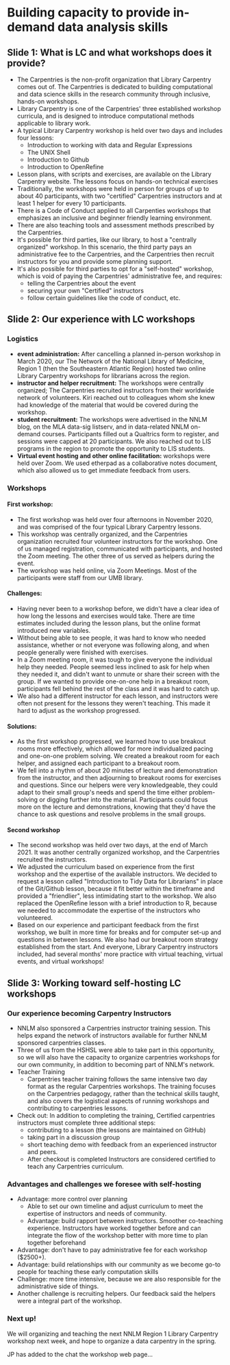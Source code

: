 # Building capacity to provide in-demand data analysis skills

## Slide 1: What is LC and what workshops does it provide?

- The Carpentries is the non-profit organization that Library Carpentry comes out of. The Carpentries is dedicated to building computational and data science skills in the research community through inclusive, hands-on workshops.
- Library Carpentry is one of the Carpentries' three established workshop curricula, and is designed to introduce computational methods applicable to library work.
- A typical Library Carpentry workshop is held over two days and includes four lessons:
  - Introduction to working with data and Regular Expressions
  - The UNIX Shell
  - Introduction to Github
  - Introduction to OpenRefine
- Lesson plans, with scripts and exercises, are available on the Library Carpentry website. The lessons focus on hands-on technical exercises
- Traditionally, the workshops were held in person for groups of up to about 40 participants, with two "certified" Carpentries instructors and at least 1 helper for every 10 participants.
- There is a Code of Conduct applied to all Carpenties workshops that emphasizes an inclusive and beginner friendly learning environment.
- There are also teaching tools and assessment methods prescribed by the Carpentries.
- It's possible for third parties, like our library, to host a "centrally organized" workshop. In this scenario, the third party pays an administrative fee to the Carpentries, and the Carpentries then recruit instructors for you and provide some planning support.
- It's also possible for third parties to opt for a "self-hosted" workshop, which is void of paying the Carpentries' administrative fee, and requires:
  - telling the Carpentries about the event
  - securing your own "Certified" instructors
  - follow certain guidelines like the code of conduct, etc.

## Slide 2: Our experience with LC workshops

### Logistics

- **event administration:** After cancelling a planned in-person workshop in March 2020, our The Network of the National Library of Medicine, Region 1 (then the Southeastern Atlantic Region) hosted two online Library Carpentry workshops for librarians across the region.
- **instructor and helper recruitment:** The workshops were centrally organized; The Carpentries recruited instructors from their worldwide network of volunteers. Kiri reached out to colleagues whom she knew had knowledge of the material that would be covered during the workshop.
- **student recruitment:** The workshops were advertised in the NNLM blog, on the MLA data-sig listserv, and in data-related NNLM on-demand courses. Participants filled out a Qualtrics form to register, and sessions were capped at 20 participants. We also reached out to LIS programs in the region to promote the opportunity to LIS students.
- **Virtual event hosting and other online facilitation:** workshops were held over Zoom. We used etherpad as a collaborative notes document, which also allowed us to get immediate feedback from users.

### Workshops

#### First workshop:

- The first workshop was held over four afternoons in November 2020, and was comprised of the four typical Library Carpentry lessons.
- This workshop was centrally organized, and the Carpentries organization recruited four volunteer instructors for the workshop. One of us managed registration, communicated with participants, and hosted the Zoom meeting. The other three of us served as helpers during the event.
- The workshop was held online, via Zoom Meetings. Most of the participants were staff from our UMB library.

#### Challenges:

- Having never been to a workshop before, we didn't have a clear idea of how long the lessons and exercises would take. There are time estimates included during the lesson plans, but the online format introduced new variables.
- Without being able to see people, it was hard to know who needed assistance, whether or not everyone was following along, and when people generally were finished with exercises.
- In a Zoom meeting room, it was tough to give everyone the individual help they needed. People seemed less inclined to ask for help when they needed it, and didn't want to unmute or share their screen with the group. If we wanted to provide one-on-one help in a breakout room, participants fell behind the rest of the class and it was hard to catch up.
- We also had a different instructor for each lesson, and instructors were often not present for the lessons they weren't teaching. This made it hard to adjust as the workshop progressed.

#### Solutions:

- As the first workshop progressed, we learned how to use breakout rooms more effectively, which allowed for more individualized pacing and one-on-one problem solving. We created a breakout room for each helper, and assigned each participant to a breakout room.
- We fell into a rhythm of about 20 minutes of lecture and demonstration from the instructor, and then adjourning to breakout rooms for exercises and questions. Since our helpers were very knowledgeable, they could adapt to their small group's needs and spend the time either problem-solving or digging further into the material. Participants could focus more on the lecture and demonstrations, knowing that they'd have the chance to ask questions and resolve problems in the small groups.

#### Second workshop

- The second workshop was held over two days, at the end of March 2021. It was another centrally organized workshop, and the Carpentries recruited the instructors.
- We adjusted the curriculum based on experience from the first workshop and the expertise of the available instructors. We decided to request a lesson called "Introduction to Tidy Data for Librarians" in place of the Git/Github lesson, because it fit better within the timeframe and provided a "friendlier", less intimidating start to the workshop. We also replaced the OpenRefine lesson with a brief introduction to R, because we needed to accommodate the expertise of the instructors who volunteered.
- Based on our experience and participant feedback from the first workshop, we built in more time for breaks and for computer set-up and questions in between lessons. We also had our breakout room strategy established from the start. And everyone, Library Carpentry instructors included, had several months' more practice with virtual teaching, virtual events, and virtual workshops!

## Slide 3: Working toward self-hosting LC workshops

### Our experience becoming Carpentry Instructors

- NNLM also sponsored a Carpentries instructor training session. This helps expand the network of instructors available for further NNLM sponsored carpentries classes.
- Three of us from the HSHSL were able to take part in this opportunity, so we will also have the capacity to organize carpentries workshops for our own community, in addition to becoming part of NNLM's network.
- Teacher Training
  - Carpentries teacher training follows the same intensive two day format as the regular Carpentries workshops. The training focuses on the Carpentries pedagogy, rather than the technical skills taught, and also covers the logistical aspects of running workshops and contributing to carpentries lessons.
- Check out: In addition to completing the training, Certified carpentries instructors must complete three additional steps:
  - contributing to a lesson (the lessons are maintained on GitHub)
  - taking part in a discussion group
  - short teaching demo with feedback from an experienced instructor and peers.
  - After checkout is completed Instructors are considered certified to teach any Carpentries curriculum.

### Advantages and challenges we foresee with self-hosting

- Advantage: more control over planning
  - Able to set our own timeline and adjust curriculum to meet the expertise of instructors and needs of community.
  - Advantage: build rapport between instructors. Smoother co-teaching experience. Instructors have worked together before and can integrate the flow of the workshop better with more time to plan together beforehand
- Advantage: don't have to pay administrative fee for each workshop ($2500+).
- Advantage: build relationships with our community as we become go-to people for teaching these early computation skills
- Challenge: more time intensive, because we are also responsible for the administrative side of things.
- Another challenge is recruiting helpers. Our feedback said the helpers were a integral part of the workshop.

### Next up!

We will organizing and teaching the next NNLM Region 1 Library Carpentry workshop next week, and hope to organize a data carpentry in the spring.

JP has added to the chat the workshop web page...
